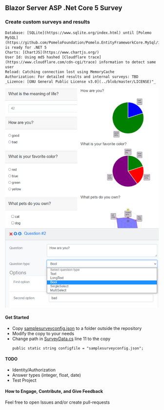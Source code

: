## Blazor Server ASP .Net Core 5 Survey

### Create custom surveys and results

    Database: [SQLite](https://www.sqlite.org/index.html) until [Polemo MySQL](https://github.com/PomeloFoundation/Pomelo.EntityFrameworkCore.MySql/issues/1088) is ready for .NET 5
    Charts: [ChartJS](https://www.chartjs.org/)
    User Id: Using md5 hashed [Cloudflare trace](https://www.cloudflare.com/cdn-cgi/trace) information to detect same user
    Reload: Catching connection lost using MemoryCache
    Authorization: For detailed results and internal surveys: TBD
    _Lizence: [GNU General Public License v3.0](../blob/master/LICENSE)"_

![Survey](/images/survey_github.png "Survey/Result/Create")

#### Get Started

- Copy [samplesurveyconfig.json](../blob/master/pax.blazor.survey/samplesurveyconfig.json) to a folder outside the repository
- Modify the copy to your needs
- Change path in [SurveyData.cs](../blob/master/pax.blazor.survey/Data/SurveyData.cs) line 11 to the copy
    ```
    public static string configfile = "samplesurveyconfig.json";
    ```
#### TODO
- Identity/Authorization
- Answer types (integer, float, date)
- Test Project

#### How to Engage, Contribute, and Give Feedback

Feel free to open Issues and/or create pull-requests
